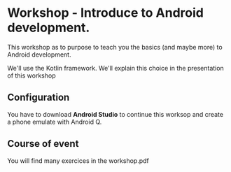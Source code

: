 # Workshop - Introduce to Android development.

This workshop as to purpose to teach you the basics (and maybe more) to Android development.

We'll use the Kotlin framework. We'll explain this choice in the presentation of this workshop

## Configuration

You have to download **Android Studio** to continue this worksop and create a phone emulate with Android Q.

## Course of event

You will find many exercices in the workshop.pdf
